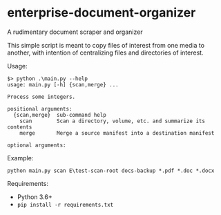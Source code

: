 # enterprise-document-organizer
A rudimentary document scraper and organizer

This simple script is meant to copy files of interest from one media to another, with intention of centralizing files and directories of interest.

Usage:

```
$> python .\main.py --help
usage: main.py [-h] {scan,merge} ...

Process some integers.

positional arguments:
  {scan,merge}  sub-command help
    scan        Scan a directory, volume, etc. and summarize its contents
    merge       Merge a source manifest into a destination manifest

optional arguments:
```

Example:

```
python main.py scan E\test-scan-root docs-backup *.pdf *.doc *.docx
```

Requirements:
* Python 3.6+
* `pip install -r requirements.txt`


